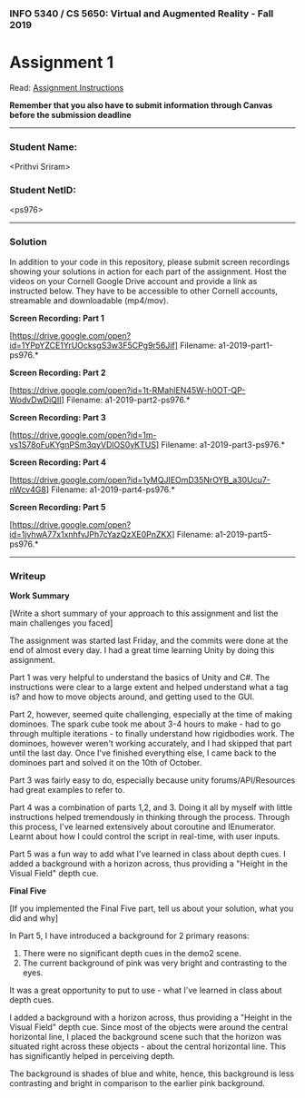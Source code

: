 ### INFO 5340 / CS 5650: Virtual and Augmented Reality - Fall 2019

# Assignment 1

Read: [Assignment Instructions](https://docs.google.com/document/d/1La3bKARSi58KifaHSFowvJsRRt2wocoFOD25dy8ox_Q/edit?usp=sharing "Detailed Assignment Instructions")

**Remember that you also have to submit information through Canvas before the submission deadline**

<hr>

### Student Name:

\<Prithvi Sriram\>


### Student NetID:

\<ps976\>

<hr>

### Solution

In addition to your code in this repository, please submit screen recordings showing your solutions in action for each part of the assignment. Host the videos on your Cornell Google Drive account and provide a link as instructed below. They have to be accessible to other Cornell accounts, streamable and downloadable (mp4/mov).

**Screen Recording: Part 1**

[https://drive.google.com/open?id=1YPpYZCE1YrUOcksgS3w3F5CPg9r56Jif]
Filename: a1-2019-part1-ps976.*
  
**Screen Recording: Part 2**

[https://drive.google.com/open?id=1t-RMahlEN45W-h0OT-QP-WodvDwDiQII]
Filename: a1-2019-part2-ps976.*

**Screen Recording: Part 3**

[https://drive.google.com/open?id=1m-vs1S78oFuKYgnPSm3qyVDlOS0yKTUS]
Filename: a1-2019-part3-ps976.*

**Screen Recording: Part 4**

[https://drive.google.com/open?id=1yMQJIEOmD35NrOYB_a30Ucu7-nWcv4G8]
Filename: a1-2019-part4-ps976.*

**Screen Recording: Part 5**

[https://drive.google.com/open?id=1jvhwA77x1xnhfvJPh7cYazQzXE0PnZKX]
Filename: a1-2019-part5-ps976.*

<hr>

### Writeup

**Work Summary**

[Write a short summary of your approach to this assignment and list the main challenges you faced]

The assignment was started last Friday, and the commits were done at the end of almost every day. I had a great time learning Unity by doing this assignment.

Part 1 was very helpful to understand the basics of Unity and C#. The instructions were clear to a large extent and helped understand what a tag is? and how to move objects around, and getting used to the GUI.

Part 2, however, seemed quite challenging, especially at the time of making dominoes. The spark cube took me about 3-4 hours to make - had to go through multiple iterations - to finally understand how rigidbodies work. The dominoes, however weren't working accurately, and I had skipped that part until the last day. Once I've finished everything else, I came back to the dominoes part and solved it on the 10th of October. 

Part 3 was fairly easy to do, especially because unity forums/API/Resources had great examples to refer to.

Part 4 was a combination of parts 1,2, and 3. Doing it all by myself with little instructions helped tremendously in thinking through the process. Through this process, I've learned extensively about coroutine and IEnumerator. Learnt about how I could control the script in real-time, with user inputs.

Part 5 was a fun way to add what I've learned in class about depth cues.
I added a background with a horizon across, thus providing a "Height in the Visual Field" depth cue.

**Final Five**

[If you implemented the Final Five part, tell us about your solution, what you did and why]

In Part 5, I have introduced a background for 2 primary reasons:

1. There were no significant depth cues in the demo2 scene.
2. The current background of pink was very bright and contrasting to the eyes.

It was a great opportunity to put to use - what I've learned in class about depth cues.

I added a background with a horizon across, thus providing a "Height in the Visual Field" depth cue.
Since most of the objects were around the central horizontal line, I placed the background scene such that the horizon was situated right across these objects - about the central horizontal line. This has significantly helped in perceiving depth.

The background is shades of blue and white, hence, this background is less contrasting and bright in comparison to the earlier pink background.
